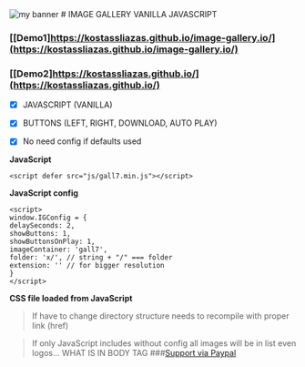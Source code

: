 <img src="https://user-images.githubusercontent.com/31342007/174409042-20f6e486-5aa5-46ad-bf79-a975f6d1f38c.png" alt="my banner">
# IMAGE GALLERY VANILLA JAVASCRIPT

### [[Demo1]https://kostassliazas.github.io/image-gallery.io/](https://kostassliazas.github.io/image-gallery.io/)
### [[Demo2]https://kostassliazas.github.io/](https://kostassliazas.github.io/)

- [x] JAVASCRIPT (VANILLA) 
- [x] BUTTONS (LEFT, RIGHT, DOWNLOAD, AUTO PLAY)
- [x] No need config if defaults used


**JavaScript**
```
<script defer src="js/gall7.min.js"></script>
```
**JavaScript config**
```
<script>
window.IGConfig = {
delaySeconds: 2,
showButtons: 1,
showButtonsOnPlay: 1,
imageContainer: 'gall7',
folder: 'x/', // string + "/" === folder
extension: '' // for bigger resolution
}
</script>
```
**CSS file loaded from JavaScript**

>If have to change directory structure needs to recompile with proper link (href)

>If only JavaScript includes without config all images will be in list even logos... WHAT IS IN BODY TAG
###<a href="https://www.paypal.com/donate/?hosted_button_id=7KH4VV5GJR2BJ" rel="noopener" target="_blank">Support via Paypal</a>
